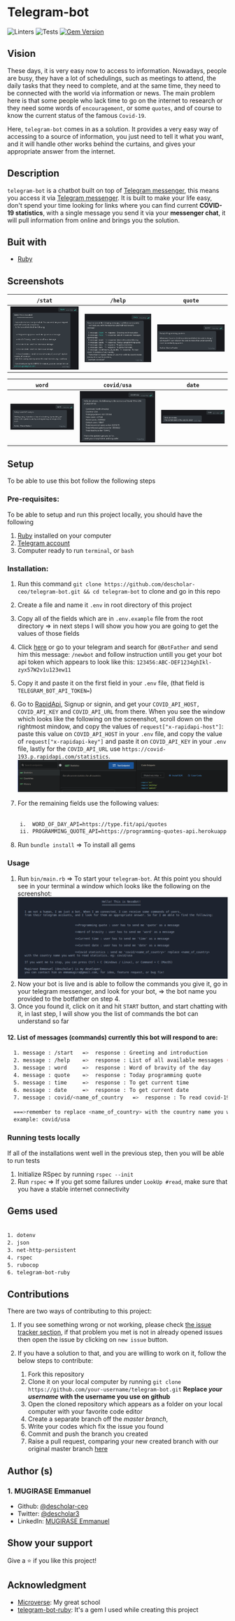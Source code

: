 # Telegram-bot
![Linters](https://github.com/descholar-ceo/telegram-bot/workflows/Linters/badge.svg)  ![Tests](https://github.com/descholar-ceo/telegram-bot/workflows/Tests/badge.svg)  [![Gem Version](https://badge.fury.io/rb/telegram-bot-ruby.svg)](https://badge.fury.io/rb/telegram-bot-ruby)


## Vision
These days, it is very easy now to access to information. Nowadays, people are busy, they have a lot of schedulings, such as meetings to attend, the daily tasks that they need to complete, and at the same time, they need to be connected with the world via information or news. The main problem here is that some people who lack time to go on the internet to research or they need some words of `encouragement`, or some `quotes`, and of course to know the current status of the famous `Covid-19`.

Here, `telegram-bot` comes in as a solution. It provides a very easy way of accessing to a source of information, you just need to tell it what you want, and it will handle other works behind the curtains, and gives your appropriate answer from the internet.

## Description
`telegram-bot` is a chatbot built on top of [Telegram messenger](https://telegram.org/), this means you access it via [Telegram messenger](https://telegram.org/). It is built to make your life easy, don't spend your time looking for links where you can find current **COVID-19 statistics**, with a single message you send it via your **messenger chat**, it will pull information from online and brings you the solution.

## Buit with
* [Ruby](https://www.ruby-lang.org/en/)

## Screenshots
|`/stat`|`/help`|`quote`|
|-|-|-|
|![](assets/start-command.png)|![](assets/help-commands.png)|![](assets/quote-command.png)|

|`word`|`covid/usa`|`date`|
|-|-|-|
![](assets/word-command.png)|![](assets/covid-command.png)|![](assets/date-command.png)


## Setup
To be able to use this bot follow the following steps

### Pre-requisites:
To be able to setup and run this project locally, you should have the following
1. [Ruby](https://www.ruby-lang.org/en/) installed on your computer
1. [Telegram account](https://telegram.org/)
1. Computer ready to run `terminal`, or `bash`

### Installation:
1. Run this command `git clone https://github.com/descholar-ceo/telegram-bot.git && cd telegram-bot` to clone and go in this repo
2. Create a file and name it `.env` in root directory of this project
3. Copy all of the fields which are in `.env.example` file from the root directory => in next steps I will show you how you are going to get the values of those fields 
4. Click [here](https://t.me/BotFather) or go to your telegram and search for `@BotFather` and send him this message: `/newbot` and follow instruction untill you get your bot api token which appears to look like this: `123456:ABC-DEF1234ghIkl-zyx57W2v1u123ew11`
5. Copy it and paste it on the first field in your `.env` file, (that field is `TELEGRAM_BOT_API_TOKEN=`)
6. Go to [RapidApi](https://rapidapi.com/api-sports/api/covid-193?endpoint=apiendpoint_dfb9e52d-bd90-48ec-a571-8b78610a736d), Signup or signin, and get your `COVID_API_HOST, COVID_API_KEY` and `COVID_API_URL` from there. When you see the window which looks like the following on the screenshot, scroll down on the rightmost mindow, and copy the values of `request["x-rapidapi-host"]`: paste this value on `COVID_API_HOST` in your `.env` file, and copy the value of `request["x-rapidapi-key"]` and paste it on `COVID_API_KEY` in your `.env` file, lastly for the `COVID_API_URL` use `https://covid-193.p.rapidapi.com/statistics`.
![](assets/rapid-api-window-showcase.png)

7. For the remaining fields use the following values:

```bash

    i.  WORD_OF_DAY_API=https://type.fit/api/quotes
    ii. PROGRAMMING_QUOTE_API=https://programming-quotes-api.herokuapp.com/quotes/lang/en

```

8. Run `bundle install` => To install all gems

### Usage
1. Run `bin/main.rb` => To start your `telegram-bot`. At this point you should see in your terminal a window which looks like the following on the screenshot:
![](assets/telegram-bot-terminal-screen.png)
2. Now your bot is live and is able to follow the commands you give it, go in your telegram messenger, and look for your bot, => the bot name you provided to the botfather on step 4.
3. Once you found it, click on it and hit `START` button, and start chatting with it, in last step, I will show you the list of commands the bot can understand so far
#### 12. List of messages (commands) currently this bot will respond to are:
```bash
  1. message : /start   =>  response : Greeting and introduction
  2. message : /help    =>  response : List of all available messages (commands)
  3. message : word     =>  response : Word of bravity of the day
  4. message : quote    =>  response : Today programming quote
  5. message : time     =>  response : To get current time
  6. message : date     =>  response : To get current date
  7. message : covid/<name_of_country   =>  response : To read covid-19 statistics of any country
  
  ===>remember to replace <name_of_country> with the country name you want to read its statistics,
  example: covid/usa
```
### Running tests locally
If all of the installations went well in the previous step, then you will be able to run tests
1. Initialize RSpec by running `rspec --init`
1. Run `rspec` => If you get some failures under `LookUp #read`, make sure that you have a stable internet connectivity

## Gems used

```bash

1. dotenv
2. json
3. net-http-persistent
4. rspec
5. rubocop
6. telegram-bot-ruby

```

## Contributions

There are two ways of contributing to this project:

1.  If you see something wrong or not working, please check [the issue tracker section](https://github.com/descholar-ceo/telegram-bot/issues ), if that problem you met is not in already opened issues then open the issue by clicking on `new issue` button.

2.  If you have a solution to that, and you are willing to work on it, follow the below steps to contribute:
    1.  Fork this repository
    1.  Clone it on your local computer by running `git clone https://github.com/your-username/telegram-bot.git` __Replace *your username* with the username you use on github__
    1.  Open the cloned repository which appears as a folder on your local computer with your favorite code editor
    1.  Create a separate branch off the *master branch*,
    1.  Write your codes which fix the issue you found
    1.  Commit and push the branch you created
    1.  Raise a pull request, comparing your new created branch with our original master branch [here](https://github.com/descholar-ceo/telegram-bot)

## Author (s)
### 1. MUGIRASE Emmanuel
* Github: [@descholar-ceo](https://github.com/descholar-ceo)
* Twitter: [@descholar3](https://twitter.com/descholar3)
* LinkedIn: [MUGIRASE Emmanuel](https://www.linkedin.com/in/mugirase-emmanuel-a90b49143)

## Show your support 
Give a ⭐️ if you like this project!

## Acknowledgment
* [Microverse](https://microvese.org): My great school
* [telegram-bot-ruby](https://github.com/atipugin/telegram-bot-ruby): It's a gem I used while creating this project
